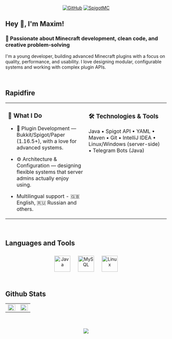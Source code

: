 <div align="center">
  
[![GitHub](https://img.shields.io/badge/GitHub-%2324292e.svg?style=for-the-badge&logo=github&logoColor=white)](https://github.com/FeelingAlive0)
[![SpigotMC](https://img.shields.io/badge/SpigotMC-Profile-orange?style=for-the-badge&logo=spigotmc&logoColor=white)](https://www.spigotmc.org/members/feelingalive0.2229112/)

</div>  
  

## Hey 👋, I'm Maxim!  
  



### 🧠 Passionate about Minecraft development, clean code, and creative problem-solving  
I'm a young developer, building advanced Minecraft plugins with a focus on quality, performance, and usability. I love designing modular, configurable systems and working with complex plugin APIs.  
  

<br/>  


## Rapidfire  
<table><tr><td valign="top" width="50%">



### 🔧 What I Do  
- 🧩 Plugin Development — Bukkit/Spigot/Paper (1.16.5+), with a love for advanced systems.  
  

- ⚙️ Architecture & Configuration — designing flexible systems that server admins actually enjoy using.  
  

- Multilingual support - 🇬🇧 English, 🇷🇺 Russian and others.  


</td><td valign="top" width="50%">



### 🛠️ Technologies & Tools  
Java • Spigot API • YAML • Maven • Git • IntelliJ IDEA • Linux/Windows (server-side) • Telegram Bots (Java)  


</td></tr></table>  

<br/>  


## Languages and Tools  
<div align="center">  
<a href="https://www.java.com/" target="_blank"><img style="margin: 10px" src="https://profilinator.rishav.dev/skills-assets/java-original-wordmark.svg" alt="Java" height="50" /></a>  
<a href="https://www.mysql.com/" target="_blank"><img style="margin: 10px" src="https://profilinator.rishav.dev/skills-assets/mysql-original-wordmark.svg" alt="MySQL" height="50" /></a>  
<a href="https://www.linux.org/" target="_blank"><img style="margin: 10px" src="https://profilinator.rishav.dev/skills-assets/linux-original.svg" alt="Linux" height="50" /></a>  
</div>  

<br/>  


## Github Stats  
<table><tr><td valign="top" width="50%">

<img src="https://github-readme-stats.vercel.app/api?username=FeelingAlive0&show_icons=true&count_private=true&hide_border=true" align="left" style="width: 100%" />

</td><td valign="top" width="50%">

<img src="https://github-readme-stats.vercel.app/api/top-langs/?username=FeelingAlive0&hide_border=true&layout=compact" align="left" style="width: 100%" />

</td></tr></table>  

<br/>  

  

<br/>  

<div align="center">
<img src="https://komarev.com/ghpvc/?username=FeelingAlive0&&style=flat-square" align="center" />
</div>  
  

<br/>  


<br />
